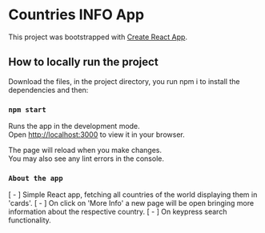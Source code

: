 # Countries INFO App

This project was bootstrapped with [Create React App](https://github.com/facebook/create-react-app).

## How to locally run the project

Download the files, in the project directory, you run npm i to install the dependencies and then:

### `npm start`

Runs the app in the development mode.\
Open [http://localhost:3000](http://localhost:3000) to view it in your browser.

The page will reload when you make changes.\
You may also see any lint errors in the console.

### `About the app`

[ - ] Simple React app, fetching all countries of the world displaying them in 'cards'.
[ - ] On click on 'More Info' a new page will be open bringing more information about the respective country.
[ - ] On keypress search functionality.